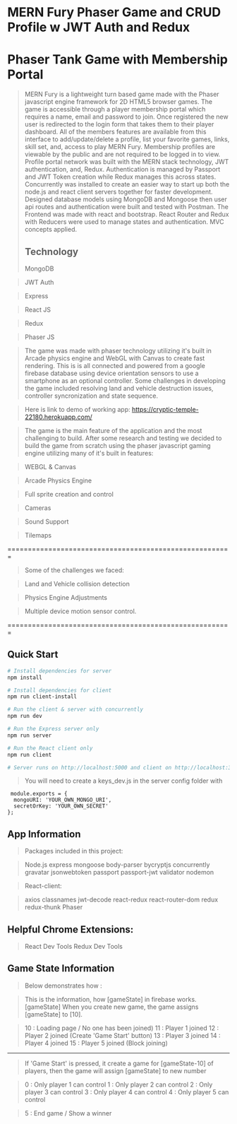 # MERN Fury Phaser Game and CRUD Profile w JWT Auth and Redux

# Phaser Tank Game with Membership Portal

> MERN Fury is a lightweight turn based game made with the Phaser javascript engine framework for 2D HTML5 browser games. The game is accessible
> through a player membership portal which requires a name, email and password to join.
> Once registered the new user is redirected to the login form that takes them to their player dashboard.
> All of the members features are available from this interface to add/update/delete a profile, list your favorite games, links, skill set, and, access to play MERN Fury.
> Membership profiles are viewable by the public and are not required to be logged in to view.
> Profile portal network was built with the MERN stack technology, JWT authentication, and, Redux.
> Authentication is managed by Passport and JWT Token creation while Redux manages this across states.
> Concurrently was installed to create an easier way to start up both the node.js and react client servers together for faster development.
> Designed database models using MongoDB and Mongoose then user api routes and authentication were built and tested with Postman.
> The Frontend was made with react and bootstrap. React Router and Redux with Reducers were used to manage states and authentication.
> MVC concepts applied.
> 
> ## Technology
> MongoDB

>JWT Auth 

>Express

>React JS

>Redux

>Phaser JS

> The game was made with phaser technology utilizing it's built in Arcade physics engine and WebGL with Canvas to create fast rendering. This is
> is all connected and powered from a google firebase database using device orientation sensors to use a smartphone as an optional controller.
> Some challenges in developing the game included resolving land and vehicle destruction issues, controller syncronization and state sequence.

> Here is link to demo of working app: https://cryptic-temple-22180.herokuapp.com/

> The game is the main feature of the application and the most challenging to build. After some research and testing we decided to build the game from scratch using the phaser javascript gaming engine utilizing many of it's built in features:

> WEBGL & Canvas

> Arcade Physics Engine

> Full sprite creation and control

> Cameras

> Sound Support

> Tilemaps

=======================================================

> Some of the challenges we faced:

> Land and Vehicle collision detection

> Physics Engine Adjustments

> Multiple device motion sensor control.

=======================================================

## Quick Start

```bash
# Install dependencies for server
npm install

# Install dependencies for client
npm run client-install

# Run the client & server with concurrently
npm run dev

# Run the Express server only
npm run server

# Run the React client only
npm run client

# Server runs on http://localhost:5000 and client on http://localhost:3000
```

> You will need to create a keys_dev.js in the server config folder with

```
 module.exports = {
  mongoURI: 'YOUR_OWN_MONGO_URI',
  secretOrKey: 'YOUR_OWN_SECRET'
};
```

## App Information

> Packages included in this project:

> Node.js
> express
> mongoose
> body-parser
> bycryptjs
> concurrently
> gravatar
> jsonwebtoken
> passport
> passport-jwt
> validator
> nodemon

> React-client:

> axios
> classnames
> jwt-decode
> react-redux
> react-router-dom
> redux
> redux-thunk
> Phaser

## Helpful Chrome Extensions:

> React Dev Tools
> Redux Dev Tools

## Game State Information

> Below demonstrates how :

> This is the information, how [gameState] in firebase works.
> [gameState]
> When you create new game, the game assigns [gameState] to [10].

> 10 : Loading page / No one has been joined)
> 11 : Player 1 joined
> 12 : Player 2 joined (Create 'Game Start' button)
> 13 : Player 3 joined
> 14 : Player 4 joined
> 15 : Player 5 joined (Block joining)

---

> If 'Game Start' is pressed, it create a game for [gameState-10] of players,
> then the game will assign [gameState] to new number

> 0 : Only player 1 can control
> 1 : Only player 2 can control
> 2 : Only player 3 can control
> 3 : Only player 4 can control
> 4 : Only player 5 can control

> 5 : End game / Show a winner
